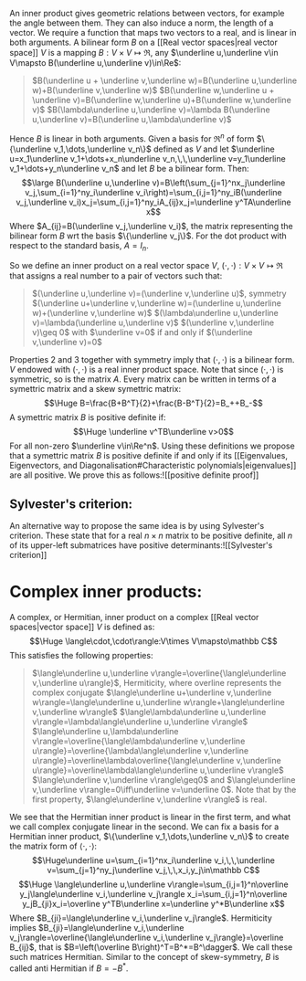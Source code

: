 
An inner product gives geometric relations between vectors, for example the angle between them. They can also induce a norm, the length of a vector. We require a function that maps two vectors to a real, and is linear in both arguments. A bilinear form $B$ on a [[Real vector spaces|real vector space]] $V$ is a mapping $B:V\times V\mapsto\Re$, any $\underline u,\underline v\in V\mapsto B(\underline u,\underline v)\in\Re$:
>$B(\underline u + \underline v,\underline w)=B(\underline u,\underline w)+B(\underline v,\underline w)$
>$B(\underline w,\underline u + \underline v)=B(\underline w,\underline u)+B(\underline w,\underline v)$
>$B(\lambda\underline u,\underline v)=\lambda B(\underline u,\underline v)=B(\underline u,\lambda\underline v)$

Hence $B$ is linear in both arguments. Given a basis for $\Re^n$ of form $\{\underline v_1,\dots,\underline v_n\}$ defined as $V$ and let $\underline u=x_1\underline v_1+\dots+x_n\underline v_n,\,\,\underline v=y_1\underline v_1+\dots+y_n\underline v_n$ and let $B$ be a bilinear form. Then:$$\large B(\underline u,\underline v)=B\left(\sum_{j=1}^nx_j\underline v_j,\sum_{i=1}^ny_i\underline v_i\right)=\sum_{i,j=1}^ny_iB(\underline v_j,\underline v_i)x_j=\sum_{i,j=1}^ny_iA_{ij}x_j=\underline y^TA\underline x$$Where $A_{ij}=B(\underline v_j,\underline v_i)$, the matrix representing the bilinear form $B$ wrt the basis $\{\underline v_j\}$. For the dot product with respect to the standard basis, $A=I_n$.

So we define an inner product on a real vector space $V$, $(\cdot,\cdot):V\times V\mapsto\Re$ that assigns a real number to a pair of vectors such that:
>$(\underline u,\underline v)=(\underline v,\underline u)$, symmetry
>$(\underline u+\underline v,\underline w)=(\underline u,\underline w)+(\underline v,\underline w)$
>$(\lambda\underline u,\underline v)=\lambda(\underline u,\underline v)$
>$(\underline v,\underline v)\geq 0$ with $\underline v=0$ if and only if $(\underline v,\underline v)=0$

Properties 2 and 3 together with symmetry imply that $(\cdot,\cdot)$ is a bilinear form. $V$ endowed with $(\cdot,\cdot)$ is a real inner product space. Note that since $(\cdot,\cdot)$ is symmetric, so is the matrix $A$. Every matrix can be written in terms of a symettric matrix and a skew symettric matrix:$$\Huge B=\frac{B+B^T}{2}+\frac{B-B^T}{2}=B_++B_-$$A symettric matrix $B$ is positive definite if:$$\Huge \underline v^TB\underline v>0$$For all non-zero $\underline v\in\Re^n$. Using these definitions we propose that a symettric matrix $B$ is positive definite if and only if its [[Eigenvalues, Eigenvectors, and Diagonalisation#Characteristic polynomials|eigenvalues]] are all positive. We prove this as follows:![[positive definite proof]]
## Sylvester's criterion:
An alternative way to propose the same idea is by using Sylvester's criterion. These state that for a real $n\times n$ matrix to be positive definite, all $n$ of its upper-left submatrices have positive determinants:![[Sylvester's criterion]] 
# Complex inner products:

A complex, or Hermitian, inner product on a complex [[Real vector spaces|vector space]] $V$ is defined as:$$\Huge \langle\cdot,\cdot\rangle:V\times V\mapsto\mathbb C$$This satisfies the following properties:
>$\langle\underline u,\underline v\rangle=\overline{\langle\underline v,\underline u\rangle}$, Hermiticity, where overline represents the complex conjugate
>$\langle\underline u+\underline v,\underline w\rangle=\langle\underline u,\underline w\rangle+\langle\underline v,\underline w\rangle$
>$\langle\lambda\underline u,\underline v\rangle=\lambda\langle\underline u,\underline v\rangle$
>$\langle\underline u,\lambda\underline v\rangle=\overline{\langle\lambda\underline v,\underline u\rangle}=\overline{\lambda\langle\underline v,\underline u\rangle}=\overline\lambda\overline{\langle\underline v,\underline u\rangle}=\overline\lambda\langle\underline u,\underline v\rangle$
>$\langle\underline v,\underline v\rangle\geq0$ and $\langle\underline v,\underline v\rangle=0\iff\underline v=\underline 0$. Note that by the first property, $\langle\underline v,\underline v\rangle$ is real.

We see that the Hermitian inner product is linear in the first term, and what we call complex conjugate linear in the second. We can fix a basis for a Hermitian inner product, $\{\underline v_1,\dots,\underline v_n\}$ to create the matrix form of $\langle\cdot,\cdot\rangle$:$$\Huge\underline u=\sum_{i=1}^nx_i\underline v_i,\,\,\underline v=\sum_{j=1}^ny_j\underline v_j,\,\,x_i,y_j\in\mathbb C$$$$\Huge \langle\underline u,\underline v\rangle=\sum_{i,j=1}^n\overline y_j\langle\underline v_i,\underline v_j\rangle x_i=\sum_{i,j=1}^n\overline y_jB_{ji}x_i=\overline y^TB\underline x=\underline y^*B\underline x$$Where $B_{ji}=\langle\underline v_i,\underline v_j\rangle$. Hermiticity implies $B_{ji}=\langle\underline v_i,\underline v_j\rangle=\overline{\langle\underline v_i,\underline v_j\rangle}=\overline B_{ij}$, that is $B=\left(\overline B\right)^T=B^*=B^\dagger$. We call these such matrices Hermitian. Similar to the concept of skew-symmetry, $B$ is called anti Hermitian if $B=-B^*$.